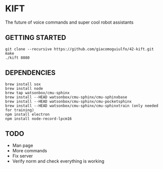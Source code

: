 # KIFT
The future of voice commands and super cool robot assistants

## GETTING STARTED
```
git clone --recursive https://github.com/giacomoguiulfo/42-kift.git
make
./kift 8080
```

## DEPENDENCIES
```
brew install sox
brew install node
brew tap watsonbox/cmu-sphinx
brew install --HEAD watsonbox/cmu-sphinx/cmu-sphinxbase
brew install --HEAD watsonbox/cmu-sphinx/cmu-pocketsphinx
brew install --HEAD watsonbox/cmu-sphinx/cmu-sphinxtrain (only needed for training)
npm install electron
npm install node-record-lpcm16
```

## TODO

- Man page
- More commands
- Fix server
- Verify norm and check everything is working
